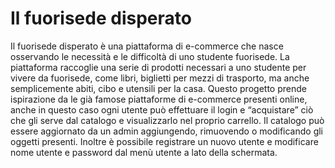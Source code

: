 # Il fuorisede disperato

Il fuorisede disperato è una piattaforma di e-commerce che nasce osservando le necessità e le difficoltà di uno studente
fuorisede. La piattaforma raccoglie una serie di prodotti necessari a uno studente per vivere da fuorisede, come libri,
biglietti per mezzi di trasporto, ma anche semplicemente abiti, cibo e utensili per la casa.
Questo progetto prende ispirazione da le già famose piattaforme di e-commerce presenti online, anche in questo caso
ogni utente può effettuare il login e “acquistare” ciò che gli serve dal catalogo e visualizzarlo nel proprio carrello. Il
catalogo può essere aggiornato da un admin aggiungendo, rimuovendo o modificando gli oggetti presenti. Inoltre è
possibile registrare un nuovo utente e modificare nome utente e password dal menù utente a lato della schermata.
